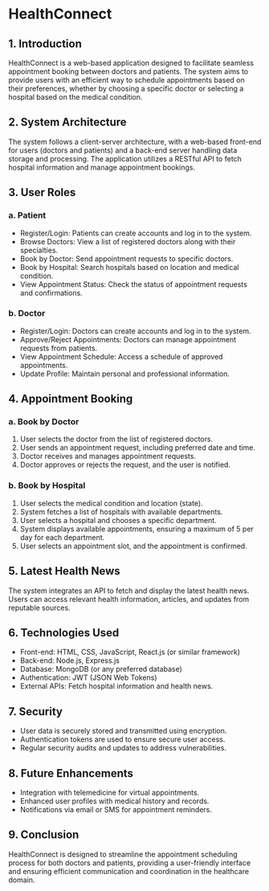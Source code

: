 # HealthConnect

## 1. Introduction
HealthConnect is a web-based application designed to facilitate seamless appointment booking between doctors and patients. The system aims to provide users with an efficient way to schedule appointments based on their preferences, whether by choosing a specific doctor or selecting a hospital based on the medical condition.

## 2. System Architecture
The system follows a client-server architecture, with a web-based front-end for users (doctors and patients) and a back-end server handling data storage and processing. The application utilizes a RESTful API to fetch hospital information and manage appointment bookings.

## 3. User Roles
### a. Patient
- Register/Login: Patients can create accounts and log in to the system.
- Browse Doctors: View a list of registered doctors along with their specialties.
- Book by Doctor: Send appointment requests to specific doctors.
- Book by Hospital: Search hospitals based on location and medical condition.
- View Appointment Status: Check the status of appointment requests and confirmations.

### b. Doctor
- Register/Login: Doctors can create accounts and log in to the system.
- Approve/Reject Appointments: Doctors can manage appointment requests from patients.
- View Appointment Schedule: Access a schedule of approved appointments.
- Update Profile: Maintain personal and professional information.

## 4. Appointment Booking
### a. Book by Doctor
1. User selects the doctor from the list of registered doctors.
2. User sends an appointment request, including preferred date and time.
3. Doctor receives and manages appointment requests.
4. Doctor approves or rejects the request, and the user is notified.

### b. Book by Hospital
1. User selects the medical condition and location (state).
2. System fetches a list of hospitals with available departments.
3. User selects a hospital and chooses a specific department.
4. System displays available appointments, ensuring a maximum of 5 per day for each department.
5. User selects an appointment slot, and the appointment is confirmed.

## 5. Latest Health News
The system integrates an API to fetch and display the latest health news. Users can access relevant health information, articles, and updates from reputable sources.

## 6. Technologies Used
- Front-end: HTML, CSS, JavaScript, React.js (or similar framework)
- Back-end: Node.js, Express.js
- Database: MongoDB (or any preferred database)
- Authentication: JWT (JSON Web Tokens)
- External APIs: Fetch hospital information and health news.

## 7. Security
- User data is securely stored and transmitted using encryption.
- Authentication tokens are used to ensure secure user access.
- Regular security audits and updates to address vulnerabilities.

## 8. Future Enhancements
- Integration with telemedicine for virtual appointments.
- Enhanced user profiles with medical history and records.
- Notifications via email or SMS for appointment reminders.

## 9. Conclusion
HealthConnect is designed to streamline the appointment scheduling process for both doctors and patients, providing a user-friendly interface and ensuring efficient communication and coordination in the healthcare domain.
